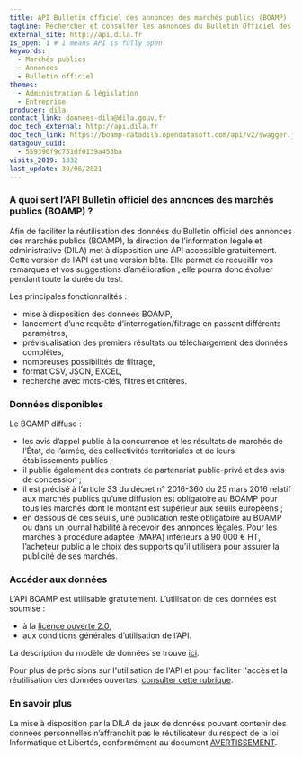 ```yaml
---
title: API Bulletin officiel des annonces des marchés publics (BOAMP)
tagline: Rechercher et consulter les annonces du Bulletin Officiel des Annonces de Marchés Publics
external_site: http://api.dila.fr
is_open: 1 # 1 means API is fully open
keywords:
  - Marchés publics
  - Annonces
  - Bulletin officiel
themes:
  - Administration & législation
  - Entreprise
producer: dila
contact_link: donnees-dila@dila.gouv.fr
doc_tech_external: http://api.dila.fr
doc_tech_link: https://boamp-datadila.opendatasoft.com/api/v2/swagger.json
datagouv_uuid:
  - 559390f9c751df0139a453ba
visits_2019: 1332
last_update: 30/06/2021
---
```


### A quoi sert l’API Bulletin officiel des annonces des marchés publics (BOAMP) ?

Afin de faciliter la réutilisation des données du Bulletin officiel des annonces des marchés publics (BOAMP), la direction de l’information légale et administrative (DILA) met à disposition une API accessible gratuitement.
Cette version de l’API est une version bêta. Elle permet de recueillir vos remarques et vos suggestions d’amélioration ; elle pourra donc évoluer pendant toute la durée du test.

Les principales fonctionnalités :

- mise à disposition des données BOAMP,
- lancement d’une requête d’interrogation/filtrage en passant différents paramètres,
- prévisualisation des premiers résultats ou téléchargement des données complètes,
- nombreuses possibilités de filtrage,
- format CSV, JSON, EXCEL,
- recherche avec mots-clés, filtres et critères.

### Données disponibles

Le BOAMP diffuse :

- les avis d’appel public à la concurrence et les résultats de marchés de l’État, de l’armée, des collectivités territoriales et de leurs établissements publics ;
- il publie également des contrats de partenariat public-privé et des avis de concession ;
- il est précisé à l’article 33 du décret n° 2016-360 du 25 mars 2016 relatif aux marchés publics qu’une diffusion est obligatoire au BOAMP pour tous les marchés dont le montant est supérieur aux seuils européens ;
- en dessous de ces seuils, une publication reste obligatoire au BOAMP ou dans un journal habilité à recevoir des annonces légales. Pour les marchés à procédure adaptée (MAPA) inférieurs à 90 000 € HT, l’acheteur public a le choix des supports qu’il utilisera pour assurer la publicité de ses marchés.


### Accéder aux données

L’API BOAMP est utilisable gratuitement. L’utilisation de ces données est soumise :

- à la [licence ouverte 2.0](https://www.etalab.gouv.fr/wp-content/uploads/2017/04/ETALAB-Licence-Ouverte-v2.0.pdf),
- aux conditions générales d’utilisation de l’API.

La description du modèle de données se trouve [ici](https://boamp-datadila.opendatasoft.com/explore/dataset/boamp/information/).

Pour plus de précisions sur l'utilisation de l'API et pour faciliter l'accès et la réutilisation des données ouvertes, [consulter cette rubrique](https://academy.opendatasoft.com/).

### En savoir plus

La mise à disposition par la DILA de jeux de données pouvant contenir des données personnelles n’affranchit pas le réutilisateur du respect de la loi Informatique et Libertés, conformément au document [AVERTISSEMENT](https://echanges.dila.gouv.fr/OPENDATA/AVERTISSEMENT-Donnees_a_caractere_personnel.pdf).
